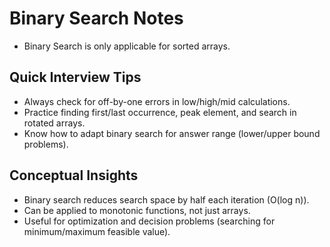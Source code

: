 
# Binary Search Notes

- Binary Search is only applicable for sorted arrays.

## Quick Interview Tips
- Always check for off-by-one errors in low/high/mid calculations.
- Practice finding first/last occurrence, peak element, and search in rotated arrays.
- Know how to adapt binary search for answer range (lower/upper bound problems).

## Conceptual Insights
- Binary search reduces search space by half each iteration (O(log n)).
- Can be applied to monotonic functions, not just arrays.
- Useful for optimization and decision problems (searching for minimum/maximum feasible value).
